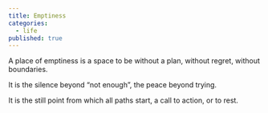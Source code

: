 ```yaml
---
title: Emptiness
categories:
  - life
published: true
---
```


A place of emptiness
is a space to be
without a plan,
without regret,
without boundaries.

It is the silence
beyond “not enough”,
the peace
beyond trying.

It is the still point
from which all paths start,
a call to action,
or to rest.
